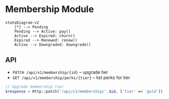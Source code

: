 # Membership Module

```mermaid
stateDiagram-v2
    [*] --> Pending
    Pending --> Active: pay()
    Active --> Expired: churn()
    Expired --> Renewed: renew()
    Active --> Downgraded: downgrade()
```

## API
- `PATCH /api/v1/membership/{id}` – upgrade tier
- `GET /api/v1/membership/perks/{tier}` – list perks for tier

```php
// Upgrade membership tier
$response = Http::patch('/api/v1/membership/'.$id, ['tier' => 'gold']);
```
